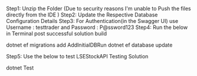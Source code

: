 Step1: Unzip the Folder (Due to security reasons I'm unable to Push the files directly from the IDE )
Step2: Update the Respective Database Configuration Details
Step3: For Authentication(in the Swagger UI) use Username : testtrader  and  Password : P@ssword123
Step4: Run the  below in Terminal post successful solution build 

dotnet ef migrations add AddInitialDBRun
dotnet ef database update

Step5: Use the below to test  LSEStockAPI Testing Solution

dotnet Test
